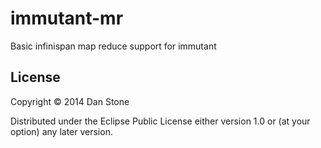 # immutant-mr

Basic infinispan map reduce support for immutant

## License

Copyright © 2014 Dan Stone

Distributed under the Eclipse Public License either version 1.0 or (at
your option) any later version.
